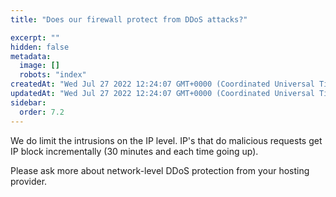 ```yaml
---
title: "Does our firewall protect from DDoS attacks?"

excerpt: ""
hidden: false
metadata: 
  image: []
  robots: "index"
createdAt: "Wed Jul 27 2022 12:24:07 GMT+0000 (Coordinated Universal Time)"
updatedAt: "Wed Jul 27 2022 12:24:07 GMT+0000 (Coordinated Universal Time)"
sidebar:
  order: 7.2
---
```

We do limit the intrusions on the IP level. IP's that do malicious requests get IP block incrementally (30 minutes and each time going up).

Please ask more about network-level DDoS protection from your hosting provider.
